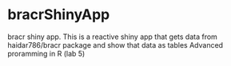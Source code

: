# bracrShinyApp
bracr shiny app. 
This is a reactive shiny app that gets data from haidar786/bracr package and show that data as tables
Advanced proramming in R (lab 5)
